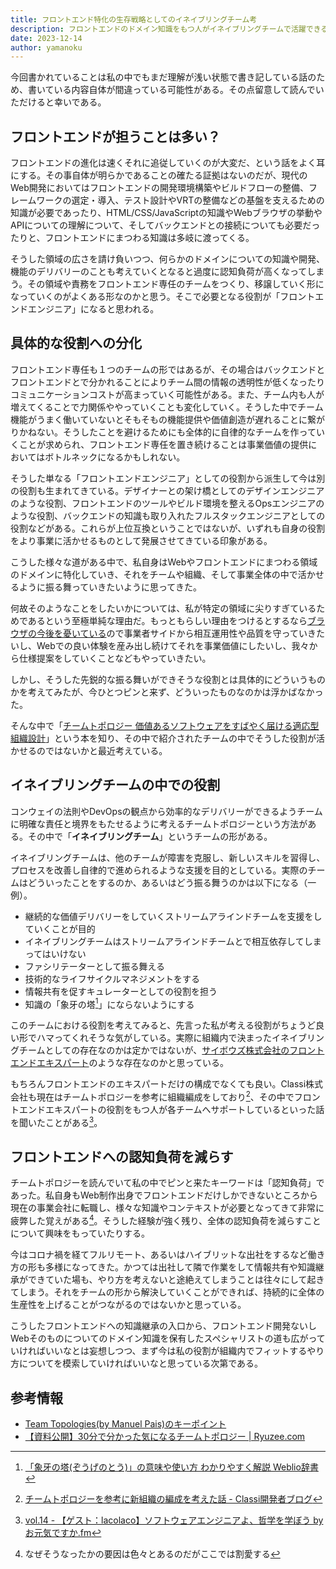 ```yaml
---
title: フロントエンド特化の生存戦略としてのイネイブリングチーム考
description: フロントエンドのドメイン知識をもつ人がイネイブリングチームで活躍できるかを考えてみる
date: 2023-12-14
author: yamanoku
---
```


今回書かれていることは私の中でもまだ理解が浅い状態で書き記している話のため、書いている内容自体が間違っている可能性がある。その点留意して読んでいただけると幸いである。

## フロントエンドが担うことは多い？

フロントエンドの進化は速くそれに追従していくのが大変だ、という話をよく耳にする。その事自体が明らかであることの確たる証拠はないのだが、現代のWeb開発においてはフロントエンドの開発環境構築やビルドフローの整備、フレームワークの選定・導入、テスト設計やVRTの整備などの基盤を支えるための知識が必要であったり、HTML/CSS/JavaScriptの知識やWebブラウザの挙動やAPIについての理解について、そしてバックエンドとの接続についても必要だったりと、フロントエンドにまつわる知識は多岐に渡ってくる。

そうした領域の広さを請け負いつつ、何らかのドメインについての知識や開発、機能のデリバリーのことも考えていくとなると過度に認知負荷が高くなってしまう。その領域や責務をフロントエンド専任のチームをつくり、移譲していく形になっていくのがよくある形なのかと思う。そこで必要となる役割が「フロントエンドエンジニア」になると思われる。

## 具体的な役割への分化

フロントエンド専任も１つのチームの形ではあるが、その場合はバックエンドとフロントエンドとで分かれることによりチーム間の情報の透明性が低くなったりコミュニケーションコストが高まっていく可能性がある。また、チーム内も人が増えてくることで力関係ややっていくことも変化していく。そうした中でチーム機能がうまく働いていないとそもそもの機能提供や価値創造が遅れることに繋がりかねない。そうしたことを避けるためにも全体的に自律的なチームを作っていくことが求められ、フロントエンド専任を置き続けることは事業価値の提供においてはボトルネックになるかもしれない。

そうした単なる「フロントエンドエンジニア」としての役割から派生して今は別の役割も生まれてきている。デザイナーとの架け橋としてのデザインエンジニアのような役割、フロントエンドのツールやビルド環境を整えるOpsエンジニアのような役割、バックエンドの知識も取り入れたフルスタックエンジニアとしての役割などがある。これらが上位互換ということではないが、いずれも自身の役割をより事業に活かせるものとして発展させてきている印象がある。

こうした様々な道がある中で、私自身はWebやフロントエンドにまつわる領域のドメインに特化していき、それをチームや組織、そして事業全体の中で活かせるように振る舞っていきたいように思ってきた。

何故そのようなことをしたいかについては、私が特定の領域に尖りすぎているためであるという至極単純な理由だ。もっともらしい理由をつけるとするなら[ブラウザの今後を憂いている](/2023-12-09)ので事業者サイドから相互運用性や品質を守っていきたいし、Webでの良い体験を産み出し続けてそれを事業価値にしたいし、我々から仕様提案をしていくことなどもやっていきたい。

しかし、そうした先鋭的な振る舞いができそうな役割とは具体的にどういうものかを考えてみたが、今ひとつピンと来ず、どういったものなのかは浮かばなかった。

そんな中で「[チームトポロジー 価値あるソフトウェアをすばやく届ける適応型組織設計](https://pub.jmam.co.jp/book/b593881.html)」という本を知り、その中で紹介されたチームの中でそうした役割が活かせるのではないかと最近考えている。

## イネイブリングチームの中での役割

コンウェイの法則やDevOpsの観点から効率的なデリバリーができるようチームに明確な責任と境界をもたせるように考えるチームトポロジーという方法がある。その中で「**イネイブリングチーム**」というチームの形がある。

イネイブリングチームは、他のチームが障害を克服し、新しいスキルを習得し、プロセスを改善し自律的で進められるような支援を目的としている。実際のチームはどういったことをするのか、あるいはどう振る舞うのかは以下になる（一例）。

- 継続的な価値デリバリーをしていくストリームアラインドチームを支援をしていくことが目的
- イネイブリングチームはストリームアラインドチームとで相互依存してしまってはいけない
- ファシリテーターとして振る舞える
- 技術的なライフサイクルマネジメントをする
- 情報共有を促すキュレーターとしての役割を担う
- 知識の「象牙の塔[^1]」にならないようにする

[^1]: [「象牙の塔(ぞうげのとう)」の意味や使い方 わかりやすく解説 Weblio辞書](https://www.weblio.jp/content/%E8%B1%A1%E7%89%99%E3%81%AE%E5%A1%94)

このチームにおける役割を考えてみると、先言った私が考える役割がちょうど良い形でハマってくれそうな気がしている。実際に組織内で決まったイネイブリングチームとしての存在なのかは定かではないが、[サイボウズ株式会社のフロントエンドエキスパート](https://cybozu.co.jp/recruit/entry/career/front-end-expert.html)のような存在なのかと思っている。

もちろんフロントエンドのエキスパートだけの構成でなくても良い。Classi株式会社も現在はチームトポロジーを参考に組織編成をしており[^2]、その中でフロントエンドエキスパートの役割をもつ人が各チームへサポートしているといった話を聞いたことがある[^3]。

[^2]: [チームトポロジーを参考に新組織の編成を考えた話 - Classi開発者ブログ](https://tech.classi.jp/entry/2022/07/19/170000)
[^3]: [vol.14 - 【ゲスト：lacolaco】ソフトウェアエンジニアよ、哲学を学ぼう by お元気ですか.fm](https://podcasters.spotify.com/pod/show/ogenkidesuka-fm/episodes/vol-14---lacolaco-e1knvfs)

## フロントエンドへの認知負荷を減らす

チームトポロジーを読んでいて私の中でピンと来たキーワードは「認知負荷」であった。私自身もWeb制作出身でフロントエンドだけしかできないところから現在の事業会社に転職し、様々な知識やコンテキストが必要となってきて非常に疲弊した覚えがある[^4]。そうした経験が強く残り、全体の認知負荷を減らすことについて興味をもっていたりする。

[^4]: なぜそうなったかの要因は色々とあるのだがここでは割愛する

今はコロナ禍を経てフルリモート、あるいはハイブリットな出社をするなど働き方の形も多様になってきた。かつては出社して隣で作業をして情報共有や知識継承ができていた場も、やり方を考えないと途絶えてしまうことは往々にして起きてしまう。それをチームの形から解決していくことができれば、持続的に全体の生産性を上げることがつながるのではないかと思っている。

こうしたフロントエンドへの知識継承の入口から、フロントエンド開発ないしWebそのものについてのドメイン知識を保有したスペシャリストの道も広がっていければいいなとは妄想しつつ、まず今は私の役割が組織内でフィットするやり方についてを模索していければいいなと思っている次第である。

## 参考情報

- [Team Topologies(by Manuel Pais)のキーポイント](https://zenn.dev/hihats/articles/mp_on_team_topologies)
- [【資料公開】30分で分かった気になるチームトポロジー | Ryuzee.com](https://www.ryuzee.com/contents/blog/14566)
